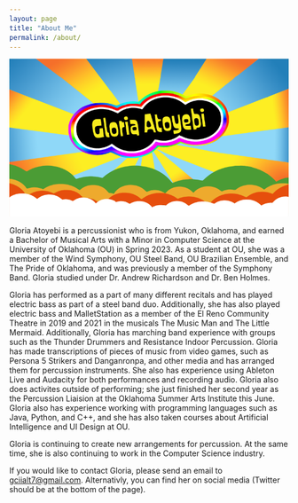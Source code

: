 ```yaml
---
layout: page
title: "About Me"
permalink: /about/
---
```


![Picture 1](/assets/aboutpic.png)

Gloria Atoyebi is a percussionist who is from Yukon, Oklahoma, and earned a Bachelor of Musical Arts with a Minor in Computer Science at the University of Oklahoma (OU) in Spring 2023. As a student at OU, she was a member of the Wind Symphony, OU Steel Band, OU Brazilian Ensemble, and The Pride of Oklahoma, and was previously a member of the Symphony Band. Gloria studied under Dr. Andrew Richardson and Dr. Ben Holmes.

Gloria has performed as a part of many different recitals and has played electric bass as part of a steel band duo. Additionally, she has also played electric bass and MalletStation as a member of the El Reno Community Theatre in 2019 and 2021 in the musicals The Music Man and The Little Mermaid. Additionally, Gloria has marching band experience with groups such as the Thunder Drummers and Resistance Indoor Percussion. Gloria has made transcriptions of pieces of music from video games, such as Persona 5 Strikers and Danganronpa, and other media and has arranged them for percussion instruments. She also has experience using Ableton Live and Audacity for both performances and recording audio. Gloria also does activites outside of performing; she just finished her second year as the Percussion Liaision at the Oklahoma Summer Arts Institute this June. Gloria also has experience working with programming languages such as Java, Python, and C++, and she has also taken courses about Artificial Intelligence and UI Design at OU.

Gloria is continuing to create new arrangements for percussion. At the same time, she is also continuing to work in the Computer Science industry.

If you would like to contact Gloria, please send an email to gciialt7@gmail.com. Alternativly, you can find her on social media (Twitter should be at the bottom of the page).
